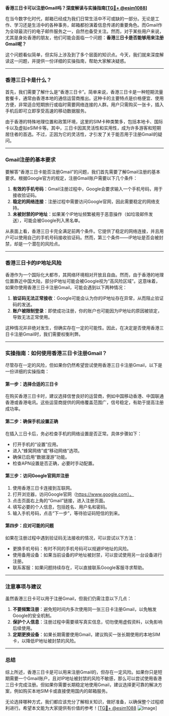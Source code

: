 **香港三日卡可以注册Gmail吗？深度解读与实操指南[[TG💪+ @esim1088](https://t.me/s/esim1088)]**

在当今数字化时代，邮箱已经成为我们日常生活中不可或缺的一部分。无论是工作、学习还是生活中的各种事务，邮箱都扮演着信息传递的重要角色。而Gmail作为全球最流行的电子邮件服务之一，自然也备受关注。然而，对于某些用户来说，尤其是身处香港的朋友，他们可能会面临一个问题：**香港三日卡是否能够用来注册Gmail呢？**

这个问题看似简单，但实际上涉及到了多个层面的知识点。今天，我们就来深度解读这一问题，并提供一份详细的实操指南，帮助大家解决疑惑。

---

### 香港三日卡是什么？

首先，我们需要了解什么是“香港三日卡”。简单来说，香港三日卡是一种短期流量套餐卡，通常由香港本地的通信运营商推出。这种卡的主要特点是价格便宜、使用方便，非常适合短期旅行或临时需要网络连接的人群。用户只需购买一张卡，插入手机后即可立即享受高速的移动数据服务。

由于香港的特殊地理位置和政策环境，这里的SIM卡种类繁多，包括本地卡、国际卡以及虚拟eSIM卡等。其中，三日卡因其灵活性和实用性，成为许多游客和短期居住者的首选。不过，正因为它的灵活性，才引发了关于能否用于注册Gmail的疑问。

---

### Gmail注册的基本要求

要解答“香港三日卡能否注册Gmail”的问题，我们首先需要了解Gmail注册的基本要求。根据Google官方的规定，注册Gmail账户需要以下几个条件：

1. **有效的手机号码**：Gmail注册过程中，Google会要求输入一个手机号码，用于接收验证码。
2. **稳定的网络连接**：注册过程中需要访问Google官网，因此需要稳定的网络支持。
3. **未被封禁的IP地址**：如果某个IP地址频繁被用于恶意操作（如垃圾邮件发送），可能会被Google列入黑名单。

从表面上看，香港三日卡完全满足前两个条件。它提供了稳定的网络连接，并且用户可以使用自己的手机号码接收验证码。然而，第三个条件——IP地址是否会被封禁，却是一个潜在的风险点。

---

### 香港三日卡的IP地址风险

香港作为一个国际化大都市，其网络环境相对开放且自由。然而，由于香港的地理位置靠近中国大陆，部分IP地址可能会被Google视为“高风险区域”。这意味着，如果你使用香港三日卡注册Gmail，可能会遇到以下两种情况：

1. **验证码无法正常接收**：Google可能会认为你的IP地址存在异常，从而阻止验证码的发送。
2. **账户被限制登录**：即使成功注册，你的账户也可能因为IP地址的原因被锁定，导致无法正常使用。

这种情况并非绝对发生，但确实存在一定的可能性。因此，在决定是否使用香港三日卡注册Gmail时，我们需要权衡利弊。

---

### 实操指南：如何使用香港三日卡注册Gmail？

尽管存在一定的风险，但如果你仍然希望尝试使用香港三日卡注册Gmail，以下是一份详细的实操指南：

#### 第一步：选择合适的三日卡
在购买香港三日卡时，建议选择信誉良好的运营商，例如中国移动香港、中国联通香港或香港电讯。这些运营商提供的网络覆盖范围广，信号稳定，有助于提高注册成功率。

#### 第二步：确保手机设置正确
在插入三日卡后，务必检查手机的网络设置是否正常。具体步骤如下：
- 打开手机的“设置”应用。
- 进入“蜂窝网络”或“移动网络”选项。
- 确保已启用“数据漫游”功能。
- 检查APN设置是否正确，必要时手动配置。

#### 第三步：访问Google官网并注册
1. 使用香港三日卡连接到互联网。
2. 打开浏览器，访问Google官网（https://www.google.com）。
3. 点击页面右上角的“Gmail”链接，进入注册页面。
4. 填写必要的个人信息，包括姓名、用户名和密码。
5. 输入手机号码，点击“下一步”，等待验证码短信的到来。

#### 第四步：应对可能的问题
如果在注册过程中遇到验证码无法接收的情况，可以尝试以下方法：
- 更换手机号码：有时不同的手机号码可以规避IP地址的风险。
- 使用备用设备：如果当前设备的IP地址被封禁，可以尝试使用另一台设备进行注册。
- 联系客服：如果问题持续存在，可以直接联系Google客服寻求帮助。

---

### 注意事项与建议

虽然香港三日卡可以用于注册Gmail，但我们仍需注意以下几点：
1. **不要频繁注册**：避免短时间内多次使用同一张三日卡注册Gmail，以免触发Google的安全机制。
2. **保护个人信息**：注册过程中需要填写真实信息，切勿使用虚假资料，以免影响后续使用。
3. **定期更换设备**：如果长期需要使用Gmail，建议购买一张长期使用的本地SIM卡，以降低IP地址被封禁的风险。

---

### 总结

综上所述，香港三日卡是可以用来注册Gmail的，但存在一定风险。如果你只是短期需要一个Gmail账户，且对IP地址被封禁的风险不敏感，那么可以尝试使用香港三日卡完成注册。但如果你需要长期稳定地使用Gmail，建议选择更可靠的解决方案，例如购买本地SIM卡或直接使用国内的邮箱服务。

无论选择哪种方式，我们都应该充分了解相关知识，做好准备，以确保整个过程顺利进行。希望本文能为大家提供有价值的参考！[[TG💪+ @esim1088](https://t.me/s/esim1088) ![Image](https://i.postimg.cc/4NQfJmqS/Snipaste-2025-05-13-00-14-12.png)]